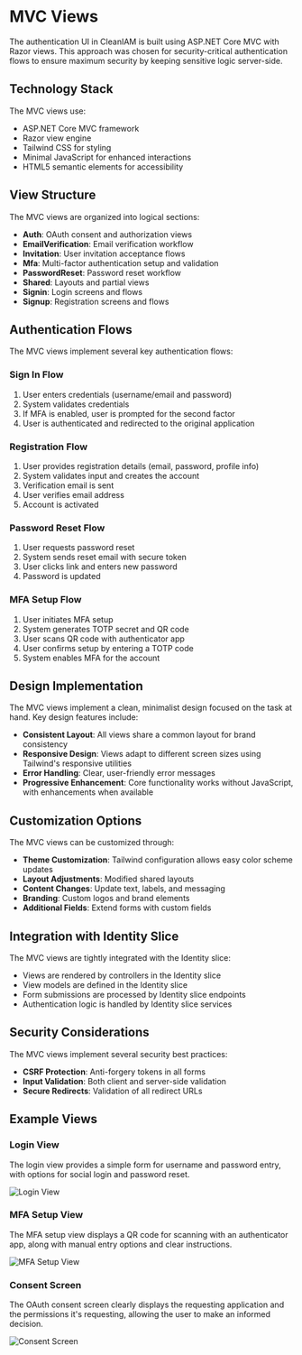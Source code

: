 # MVC Views

The authentication UI in CleanIAM is built using ASP.NET Core MVC with Razor views. This approach was chosen for security-critical authentication flows to ensure maximum security by keeping sensitive logic server-side.

## Technology Stack

The MVC views use:

- ASP.NET Core MVC framework
- Razor view engine
- Tailwind CSS for styling
- Minimal JavaScript for enhanced interactions
- HTML5 semantic elements for accessibility

## View Structure

The MVC views are organized into logical sections:

- **Auth**: OAuth consent and authorization views
- **EmailVerification**: Email verification workflow
- **Invitation**: User invitation acceptance flows
- **Mfa**: Multi-factor authentication setup and validation
- **PasswordReset**: Password reset workflow
- **Shared**: Layouts and partial views
- **Signin**: Login screens and flows
- **Signup**: Registration screens and flows

## Authentication Flows

The MVC views implement several key authentication flows:

### Sign In Flow

1. User enters credentials (username/email and password)
2. System validates credentials
3. If MFA is enabled, user is prompted for the second factor
4. User is authenticated and redirected to the original application

### Registration Flow

1. User provides registration details (email, password, profile info)
2. System validates input and creates the account
3. Verification email is sent
4. User verifies email address
5. Account is activated

### Password Reset Flow

1. User requests password reset
2. System sends reset email with secure token
3. User clicks link and enters new password
4. Password is updated

### MFA Setup Flow

1. User initiates MFA setup
2. System generates TOTP secret and QR code
3. User scans QR code with authenticator app
4. User confirms setup by entering a TOTP code
5. System enables MFA for the account

## Design Implementation

The MVC views implement a clean, minimalist design focused on the task at hand. Key design features include:

- **Consistent Layout**: All views share a common layout for brand consistency
- **Responsive Design**: Views adapt to different screen sizes using Tailwind's responsive utilities
- **Error Handling**: Clear, user-friendly error messages
- **Progressive Enhancement**: Core functionality works without JavaScript, with enhancements when available

## Customization Options

The MVC views can be customized through:

- **Theme Customization**: Tailwind configuration allows easy color scheme updates
- **Layout Adjustments**: Modified shared layouts
- **Content Changes**: Update text, labels, and messaging
- **Branding**: Custom logos and brand elements
- **Additional Fields**: Extend forms with custom fields

## Integration with Identity Slice

The MVC views are tightly integrated with the Identity slice:

- Views are rendered by controllers in the Identity slice
- View models are defined in the Identity slice
- Form submissions are processed by Identity slice endpoints
- Authentication logic is handled by Identity slice services

## Security Considerations

The MVC views implement several security best practices:

- **CSRF Protection**: Anti-forgery tokens in all forms
- **Input Validation**: Both client and server-side validation
- **Secure Redirects**: Validation of all redirect URLs

## Example Views

### Login View

The login view provides a simple form for username and password entry, with options for social login and password reset.

![Login View](Figures/SignIn_screen.png)

### MFA Setup View

The MFA setup view displays a QR code for scanning with an authenticator app, along with manual entry options and clear instructions.

![MFA Setup View](Figures/MFA_config_screen.png)

### Consent Screen

The OAuth consent screen clearly displays the requesting application and the permissions it's requesting, allowing the user to make an informed decision.

![Consent Screen](Figures/account_chooser_screen.png)
